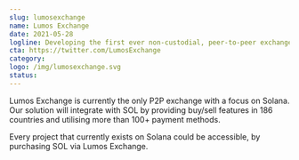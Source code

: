 ```yaml
---
slug: lumosexchange
name: Lumos Exchange
date: 2021-05-28
logline: Developing the first ever non-custodial, peer-to-peer exchange for Solana.
cta: https://twitter.com/LumosExchange
category:
logo: /img/lumosexchange.svg
status:
---
```


Lumos Exchange is currently the only P2P exchange with a focus on Solana. Our solution will integrate with SOL by providing buy/sell features in 186 countries and utilising more than 100+ payment methods.

Every project that currently exists on Solana could be accessible, by purchasing SOL via Lumos Exchange.
